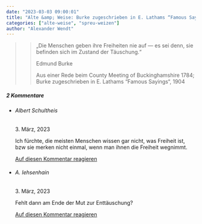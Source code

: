 ```yaml
---
date: "2023-03-03 09:00:01"
title: "Alte &amp; Weise: Burke zugeschrieben in E. Lathams “Famous Sayings“, 1904"
categories: ["alte-weise", "spreu-weizen"]
author: "Alexander Wendt"
---
```


>> „Die Menschen geben ihre Freiheiten nie auf — es sei denn, sie befinden
>> sich im Zustand der Täuschung.“
>> 
>> Edmund Burke
>> 
>> Aus einer Rede beim County Meeting of Buckinghamshire 1784;
>> Burke zugeschrieben in E. Lathams “Famous Sayings“, 1904

<!--more-->
<h5 class="comments-h">
2 Kommentare </h5>
<ul class="commentlist">
<li class="comment even thread-even depth-1 clearfix" id="li-comment-119334">
<h6 class="author">Albert Schultheis</h6> <span class="date">3. März, 2023</span>



Ich fürchte, die meisten Menschen wissen gar nicht, was Freiheit ist, bzw sie merken nicht einmal, wenn man ihnen die Freiheit wegnimmt.

<a rel="nofollow" class="comment-reply-link" href="#comment-119334" data-commentid="119334" data-postid="16898" data-belowelement="comment-119334" data-respondelement="respond" data-replyto="Antworte auf Albert Schultheis" aria-label="Antworte auf Albert Schultheis">Auf diesen Kommentar reagieren</a> 


</li>
<li class="comment odd alt thread-odd thread-alt depth-1 clearfix" id="li-comment-119336">
<h6 class="author">A. Iehsenhain</h6> <span class="date">3. März, 2023</span>



Fehlt dann am Ende der Mut zur Enttäuschung?

<a rel="nofollow" class="comment-reply-link" href="#comment-119336" data-commentid="119336" data-postid="16898" data-belowelement="comment-119336" data-respondelement="respond" data-replyto="Antworte auf A. Iehsenhain" aria-label="Antworte auf A. Iehsenhain">Auf diesen Kommentar reagieren</a> 


</li>
</ul>
